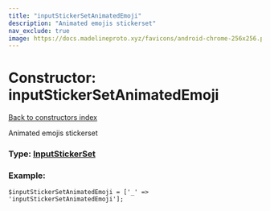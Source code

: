 ```yaml
---
title: "inputStickerSetAnimatedEmoji"
description: "Animated emojis stickerset"
nav_exclude: true
image: https://docs.madelineproto.xyz/favicons/android-chrome-256x256.png
---
```

# Constructor: inputStickerSetAnimatedEmoji  
[Back to constructors index](/API_docs/constructors/index.html)



Animated emojis stickerset




### Type: [InputStickerSet](/API_docs/types/InputStickerSet.html)


### Example:

```
$inputStickerSetAnimatedEmoji = ['_' => 'inputStickerSetAnimatedEmoji'];
```  
